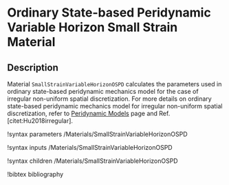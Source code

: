 # Ordinary State-based Peridynamic Variable Horizon Small Strain Material

## Description

Material `SmallStrainVariableHorizonOSPD` calculates the parameters used in ordinary state-based peridynamic mechanics model for the case of irregular non-uniform spatial discretization. For more details on ordinary state-based peridynamic mechanics model for irregular non-uniform spatial discretization, refer to [Peridynamic Models](peridynamics/PeridynamicModels.md) page and Ref. [citet:Hu2018irregular].

!syntax parameters /Materials/SmallStrainVariableHorizonOSPD

!syntax inputs /Materials/SmallStrainVariableHorizonOSPD

!syntax children /Materials/SmallStrainVariableHorizonOSPD

!bibtex bibliography
